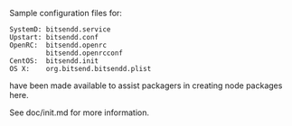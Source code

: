 ﻿Sample configuration files for:
```
SystemD: bitsendd.service
Upstart: bitsendd.conf
OpenRC:  bitsendd.openrc
         bitsendd.openrcconf
CentOS:  bitsendd.init
OS X:    org.bitsend.bitsendd.plist
```
have been made available to assist packagers in creating node packages here.

See doc/init.md for more information.
